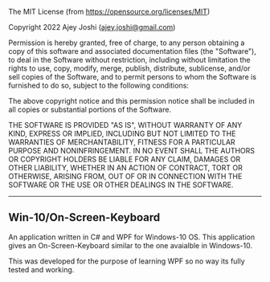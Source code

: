 The MIT License (from https://opensource.org/licenses/MIT)
    
Copyright 2022 Ajey Joshi (ajey.joshi@gmail.com)

Permission is hereby granted, free of charge, to any person obtaining a copy of this software and associated documentation files (the "Software"),
to deal in the Software without restriction, including without limitation the rights to use, copy, modify, merge, publish, distribute, sublicense, 
and/or sell copies of the Software, and to permit persons to whom the Software is furnished to do so, 
subject to the following conditions:

The above copyright notice and this permission notice shall be included in all copies or substantial portions of the Software.

THE SOFTWARE IS PROVIDED "AS IS", WITHOUT WARRANTY OF ANY KIND, EXPRESS OR IMPLIED, INCLUDING BUT NOT LIMITED TO THE WARRANTIES OF MERCHANTABILITY, 
FITNESS FOR A PARTICULAR PURPOSE AND NONINFRINGEMENT. IN NO EVENT SHALL THE AUTHORS OR COPYRIGHT HOLDERS BE LIABLE FOR ANY CLAIM, DAMAGES OR OTHER LIABILITY, 
WHETHER IN AN ACTION OF CONTRACT, TORT OR OTHERWISE, ARISING FROM, OUT OF OR IN CONNECTION WITH THE SOFTWARE OR THE USE OR OTHER DEALINGS IN THE SOFTWARE.


-------------------------
Win-10/On-Screen-Keyboard 
-------------------------
An application written in C# and WPF for Windows-10 OS. This application gives an On-Screen-Keyboard similar to the one avaialble in Windows-10.

This was developed for the purpose of learning WPF so no way its fully tested and working.

